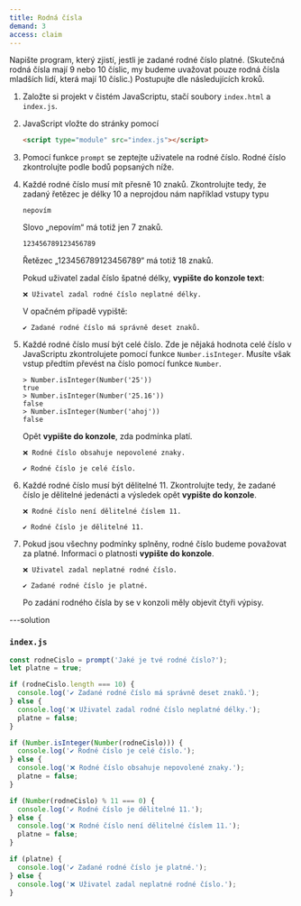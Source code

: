 ```yaml
---
title: Rodná čísla
demand: 3
access: claim
---
```


Napište program, který zjistí, jestli je zadané rodné číslo platné.
(Skutečná rodná čísla mají 9 nebo 10 číslic, my budeme uvažovat pouze rodná čísla mladších lidí, která mají 10 číslic.)
Postupujte dle následujících kroků.

1. Založte si projekt v čistém JavaScriptu, stačí soubory `index.html` a `index.js`.
1. JavaScript vložte do stránky pomocí
   ```html
   <script type="module" src="index.js"></script>
   ```
1. Pomocí funkce `prompt` se zeptejte uživatele na rodné číslo. Rodné číslo zkontrolujte podle bodů popsaných níže.
1. Každé rodné číslo musí mít přesně 10 znaků. Zkontrolujte tedy, že zadaný řetězec je délky 10 a neprojdou nám například vstupy typu

   ```text
   nepovím
   ```

   Slovo „nepovím“ má totiž jen 7 znaků.

   ```text
   123456789123456789
   ```

   Řetězec „123456789123456789“ má totiž 18 znaků.

   Pokud uživatel zadal číslo špatné délky, **vypište do konzole text**:

   ```text
   ❌ Uživatel zadal rodné číslo neplatné délky.
   ```

   V opačném případě vypiště:

   ```text
   ✔️ Zadané rodné číslo má správně deset znaků.
   ```

1. Každé rodné číslo musí být celé číslo. Zde je nějaká hodnota celé číslo v JavaScriptu zkontrolujete pomocí funkce `Number.isInteger`. Musíte však vstup předtím převést na číslo pomocí funkce `Number`.

   ```text
   > Number.isInteger(Number('25'))
   true
   > Number.isInteger(Number('25.16'))
   false
   > Number.isInteger(Number('ahoj'))
   false
   ```

   Opět **vypište do konzole**, zda podmínka platí.

   ```text
   ❌ Rodné číslo obsahuje nepovolené znaky.
   ```

   ```text
   ✔️ Rodné číslo je celé číslo.
   ```

1. Každé rodné číslo musí být dělitelné 11. Zkontrolujte tedy, že zadané číslo je dělitelné jedenácti a výsledek opět **vypište do konzole**.

   ```text
   ❌ Rodné číslo není dělitelné číslem 11.
   ```

   ```text
   ✔️ Rodné číslo je dělitelné 11.
   ```

1. Pokud jsou všechny podmínky splněny, rodné číslo budeme považovat za platné. Informaci o platnosti **vypište do konzole**.

   ```text
   ❌ Uživatel zadal neplatné rodné číslo.
   ```

   ```text
   ✔️ Zadané rodné číslo je platné.
   ```

   Po zadání rodného čísla by se v konzoli měly objevit čtyři výpisy.

---solution

### `index.js`

```js
const rodneCislo = prompt('Jaké je tvé rodné číslo?');
let platne = true;

if (rodneCislo.length === 10) {
  console.log('✔️ Zadané rodné číslo má správně deset znaků.');
} else {
  console.log('❌ Uživatel zadal rodné číslo neplatné délky.');
  platne = false;
}

if (Number.isInteger(Number(rodneCislo))) {
  console.log('✔️ Rodné číslo je celé číslo.');
} else {
  console.log('❌ Rodné číslo obsahuje nepovolené znaky.');
  platne = false;
}

if (Number(rodneCislo) % 11 === 0) {
  console.log('✔️ Rodné číslo je dělitelné 11.');
} else {
  console.log('❌ Rodné číslo není dělitelné číslem 11.');
  platne = false;
}

if (platne) {
  console.log('✔️ Zadané rodné číslo je platné.');
} else {
  console.log('❌ Uživatel zadal neplatné rodné číslo.');
}
```
